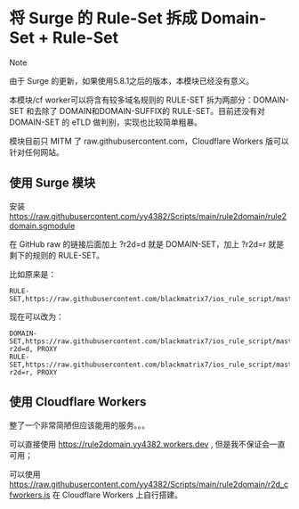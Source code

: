 # 将 Surge 的 Rule-Set 拆成 Domain-Set + Rule-Set

> [!NOTE]
> 由于 Surge 的更新，如果使用5.8.1之后的版本，本模块已经没有意义。

本模块/cf worker可以将含有较多域名规则的 RULE-SET 拆为两部分：DOMAIN-SET 和去除了 DOMAIN和DOMAIN-SUFFIX的 RULE-SET。目前还没有对 DOMAIN-SET 的 eTLD 做判别，实现也比较简单粗暴。

模块目前只 MITM 了 raw.githubusercontent.com，Cloudflare Workers 版可以针对任何网站。

## 使用 Surge 模块

安装 https://raw.githubusercontent.com/yy4382/Scripts/main/rule2domain/rule2domain.sgmodule

在 GitHub raw 的链接后面加上 ?r2d=d 就是 DOMAIN-SET，加上 ?r2d=r 就是剩下的规则的 RULE-SET。

比如原来是：

```
RULE-SET,https://raw.githubusercontent.com/blackmatrix7/ios_rule_script/master/rule/Loon/Google/Google.list,PROXY
```

现在可以改为：
```
DOMAIN-SET,https://raw.githubusercontent.com/blackmatrix7/ios_rule_script/master/rule/Loon/Google/Google.list?r2d=d, PROXY
RULE-SET,https://raw.githubusercontent.com/blackmatrix7/ios_rule_script/master/rule/Loon/Google/Google.list?r2d=r, PROXY
```

## 使用 Cloudflare Workers

整了一个非常简陋但应该能用的服务。。。

可以直接使用 https://rule2domain.yy4382.workers.dev , 但是我不保证会一直可用；

可以使用 https://raw.githubusercontent.com/yy4382/Scripts/main/rule2domain/r2d_cfworkers.js 在 Cloudflare Workers 上自行搭建。